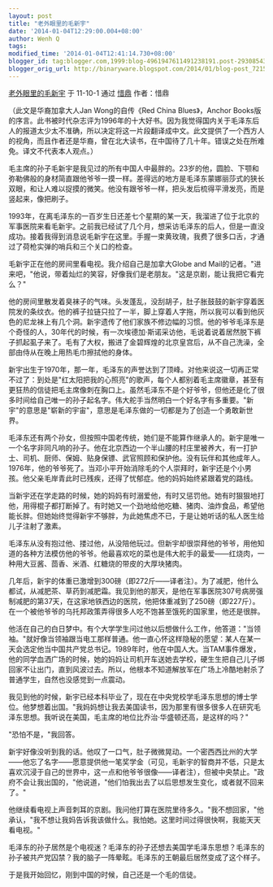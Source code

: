 ```yaml
---
layout: post
title: "老外眼里的毛新宇"
date: '2014-01-04T12:29:00.004+08:00'
author: Wenh Q
tags:
modified_time: '2014-01-04T12:41:14.730+08:00'
blogger_id: tag:blogger.com,1999:blog-4961947611491238191.post-293085435876286469
blogger_orig_url: http://binaryware.blogspot.com/2014/01/blog-post_7215.html
---
```

[老外眼里的毛新宇](http://gregdustin.blog.sohu.com/186281799.html)
于 11-10-1 通过 [惜鼎](http://gregdustin.blog.sohu.com/) 作者：惜鼎

（此文是华裔加拿大人Jan Wong的自传《Red China Blues》，Anchor
Books版的序言。此书被时代杂志评为1996年的十大好书。因为我觉得国内关于毛泽东后人的报道太少太不准确，所以决定将这一片段翻译成中文。此文提供了一个西方人的视角，而且作者还是华裔，曾在北大读书，在中国待了几十年。错误之处在所难免。译文不代表本人观点。）


毛主席的孙子毛新宇是我见过的所有中国人中最胖的。23岁的他，圆脸、下颚和弥勒佛般的身材简直跟他爷爷一摸一样。差得远的地方是毛泽东蒙娜丽莎式的狭长双眼，和让人难以捉摸的微笑。他没有跟爷爷一样，把头发后梳得平滑发亮，而是竖起来，像把刷子。


1993年，在离毛泽东的一百岁生日还差七个星期的某一天，我溜进了位于北京的军事医院来看毛新宇。之前我已经试了几个月，想采访毛泽东的后人，但是一直没成功。接着我得到消息说毛新宇在这里。手握一束黄玫瑰，我费了很多口舌，才通过了荷枪实弹的哨兵和三个关口的检查。


毛新宇正在他的房间里看电视。我介绍自己是加拿大Globe and
Mail的记者。"进来吧，"他说，带着灿烂的笑容，好像我们是老朋友。"这是京剧，能让我把它看完么？"


他的房间里散发着臭袜子的气味。头发蓬乱，没刮胡子，肚子胀鼓鼓的新宇穿着医院发的条纹衣。他的裤子拉链只拉了一半，脚上穿着人字拖，所以我可以看到他灰色的尼龙袜上有几个洞。新宇遗传了他们家族不修边幅的习惯。他的爷爷毛泽东是个奇怪的人，30年代的时候，有一次埃德加·斯诺采访他，毛说着说着居然脱下裤子抓起虱子来了。毛有了大权，搬进了金碧辉煌的北京皇宫后，从不自己洗澡，全部由侍从在晚上用热毛巾擦拭他的身体。


新宇出生于1970年，那一年，毛泽东的声誉达到了顶峰。对他来说这一切再正常不过了：到处是"红太阳把我的心照亮"的歌声，每个人都别着毛主席徽章，甚至有更狂热的信徒把毛主席像刺在胸口上。虽然毛泽东不是个好爷爷，但他还是化了很多时间给自己唯一的孙子起名字。伟大舵手当然明白一个好名字有多重要。"新宇"的意思是"崭新的宇宙"，意思是毛泽东做的一切都是为了创造一个勇敢新世界。


毛泽东还有两个孙女，但按照中国老传统，她们是不能算作继承人的。新宇是唯一一个名字非同凡响的孙子。他在北京西边一个半山腰的村庄里被养大，有一打护士、司机、厨师、保姆、贴身保镖、武官照顾和保护他。没有玩伴和其他成年人。1976年，他的爷爷死了。当邓小平开始消除毛的个人崇拜时，新宇还是个小男孩。他父亲毛岸青此时已残疾，还得了忧郁症。他的妈妈始终紧跟着党的路线。


当新宇还在学走路的时候，她的妈妈有时溺爱他，有时又惩罚他。她有时狠狠地打他，用得棍子都打断掉了。有时她又一个劲地给他吃糖、猪肉、油炸食品，希望他能长胖。但她始终觉得新宇不够胖，为此她焦虑不已，于是让她听话的私人医生给儿子注射了激素。


毛泽东从没有抱过他、搂过他，从没陪他玩过。但新宇却很崇拜他的爷爷，用他知道的各种方法模仿他的爷爷。他最喜欢吃的菜也是伟大舵手的最爱——红烧肉，一种用大豆酱、茴香、米酒、红糖烧的带皮的大厚块猪肉。


几年后，新宇的体重已激增到300磅（即272斤——译者注）。为了减肥，他什么都试，从减肥茶、草药到减肥霜。我见到他的那天，是他在军事医院307号病房强制减肥的第37天，在这家地铁西边的医院，他把体重减到了250磅（即227斤）。在一个被他爷爷的乌托邦政策弄得很多人吃不饱甚至饿死的国家里，他还是很胖。


他活在自己的白日梦中。有个大学学生问过他以后想做什么工作，他答道："当领袖。"就好像当领袖跟当电工那样普通。他一直心怀这样隐秘的愿望：某人在某一天会选定他当中国共产党总书记。1989年时，他在中国人大。当TAM事件爆发，他的同学血洒广场的时候，她的妈妈让司机开车送她去学校，硬生生把自己儿子绑回家不让出门，直到风波过去。所以，他根本不知道解放军在广场上冷酷地射杀了普通学生，自然也没感觉到一点震动。


我见到他的时候，新宇已经本科毕业了，现在在中央党校学毛泽东思想的博士学位。他梦想着出国。"我妈妈想让我去美国读书，因为那里有很多很多人在研究毛泽东思想。我听说在美国，毛主席的地位比乔治·华盛顿还高，是这样的吗？"


"恐怕不是，"我回答。

新宇好像没听到我的话。他叹了一口气，肚子微微晃动。一个密西西比州的大学——他忘了名字——愿意提供他一笔奖学金（可见，毛新宇的智商并不低，只是太喜欢沉浸于自己的世界中，这一点和他爷爷很像——译者注），但被中央禁止。"政府不会让我出国的，"他说道，"他们怕我出去了以后思想发生变化，或者就不回来了。"


他继续看电视上声音刺耳的京剧。我问他打算在医院里待多久。"我不想回家，"他承认，"我不想让我妈告诉我该做什么。我怕她。这里时间过得很快啊，我能天天看电视。"


毛泽东的孙子居然是个电视迷？毛泽东的孙子还想去美国学毛泽东思想？毛泽东的孙子被共产党囚禁？我的脑子一阵晕眩。毛泽东的王朝最后居然变成了这个样子。


于是我开始回忆，刚到中国的时候，自己还是一个毛的信徒。
